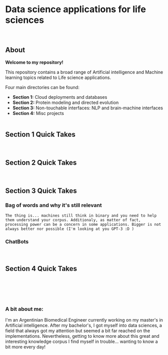# Data science applications for life sciences



<br>

## **About**

**Welcome to my repository!**

This repository contains a broad range of Artificial intelligence and Machine learning topics  related to Life science applications. 

Four main directories can be found:

- **Section 1:** Cloud deployments and databases
- **Section 2:** Protein modeling and directed evolution
- **Section 3:** Non-touchable interfaces: NLP and brain-machine interfaces
- **Section 4:** Misc projects
<br><br>

## Section 1 Quick Takes


<br>

## Section 2 Quick Takes


<br>

## Section 3 Quick Takes

### Bag of words and why it's still relevant
    The thing is... machines still think in binary and you need to help them understand your corpus. Additionaly, as matter of fact, processing power can be a concern in some applications. Bigger is not always better nor possible (I'm looking at you GPT-3 :D )

### ChatBots 


<br>

## Section 4 Quick Takes

<br>




<br><br>
### **A bit about me:** 
I'm an Argentinian Biomedical Engineer currently working on my master's in Artificial intelligence. After my bachelor's, I got myself into data sciences, a field that always got my attention but seemed a bit far reached on the implementations. Nevertheless, getting to know more about this great and interesting knowledge corpus I find myself in trouble...  wanting to know a bit more every day!